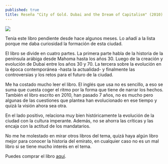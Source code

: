 ```yaml
---
published: true
title: Reseña "City of Gold. Dubai and the Dream of Capitalism" (2010)
---
```

![](http://i.imgur.com/nSLu3wv.jpg)

Tenía este libro pendiente desde hace algunos meses. Lo añadí a la lista porque me daba curiosidad la formación de esta ciudad.

El libro se divide en cuatro partes. La primera parte habla de la historia de la península arábiga desde Mahoma hasta los años 30. Luego de la creación y evolución de Dubai entre los años 30 y 70. La tercera sobre la evolución en la época contemporánea -hasta la actualidad- y finalmente las controversias y los retos para el futuro de la ciudad.

Me ha costado mucho leer el libro. El inglés que usa no es sencillo, a eso se suma que cuesta coger el ritmo por la forma que tiene de narrar los hechos. También el libro  escrito en 2010, han pasado 7 años, no es mucho pero algunas de las cuestiones que plantea han evolucionado en ese tiempo y quizá la visión ahora sea otra.

En el lado positivo, relaciona muy bien históricamente la evolución de la ciudad con la cultura imperante. Además, no se ahorra las críticas y las encaja con la actitud de los mandatarios.

No me he molestado en mirar otros libros del tema, quizá haya algún libro mejor para conocer la historia del emirato, en cualquier caso no es un mal libro si se tiene mucho interés en el tema. 

Puedes comprar el libro [aquí](http://amazon.es/dp/0312655436).

